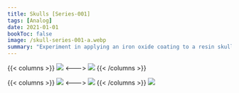 ```yaml
---
title: Skulls [Series-001]
tags: [Analog]
date: 2021-01-01
bookToc: false
image: /skull-series-001-a.webp
summary: "Experiment in applying an iron oxide coating to a resin skull, then letting it rust. I also rusted the nails in a solution of vinegar and hydrogen peroxide."
---
```


{{< columns >}}
![](/skull-series-001-b.webp)
<--->
![](/skull-series-001-c.webp)
{{< /columns >}}

{{< columns >}}
![](/skull-series-001-d.webp)
<--->
![](/skull-series-001-f.webp)
{{< /columns >}}
![](/skull-series-001-e.webp)


